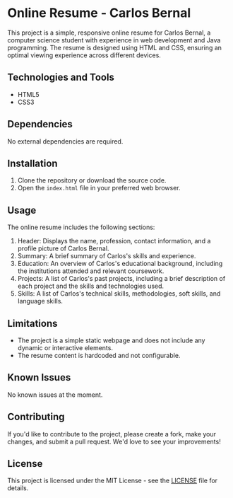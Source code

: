 # Online Resume - Carlos Bernal

This project is a simple, responsive online resume for Carlos Bernal, a computer science student with experience in web development and Java programming. The resume is designed using HTML and CSS, ensuring an optimal viewing experience across different devices.

## Technologies and Tools

- HTML5
- CSS3

## Dependencies

No external dependencies are required.

## Installation

1. Clone the repository or download the source code.
2. Open the `index.html` file in your preferred web browser.

## Usage

The online resume includes the following sections:

1. Header: Displays the name, profession, contact information, and a profile picture of Carlos Bernal.
2. Summary: A brief summary of Carlos's skills and experience.
3. Education: An overview of Carlos's educational background, including the institutions attended and relevant coursework.
4. Projects: A list of Carlos's past projects, including a brief description of each project and the skills and technologies used.
5. Skills: A list of Carlos's technical skills, methodologies, soft skills, and language skills.

## Limitations

- The project is a simple static webpage and does not include any dynamic or interactive elements.
- The resume content is hardcoded and not configurable.

## Known Issues

No known issues at the moment.

## Contributing

If you'd like to contribute to the project, please create a fork, make your changes, and submit a pull request. We'd love to see your improvements!

## License

This project is licensed under the MIT License - see the [LICENSE](LICENSE) file for details.

